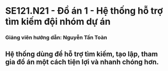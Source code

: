 # SE121.N21 - Đồ án 1 - Hệ thống hỗ trợ tìm kiếm đội nhóm dự án
### Giảng viên hướng dẫn: Nguyễn Tấn Toàn
## Hệ thống dùng để hỗ trợ tìm kiếm, tạo lập, tham gia đồ án một cách tiện lợi và nhanh chóng hơn.
